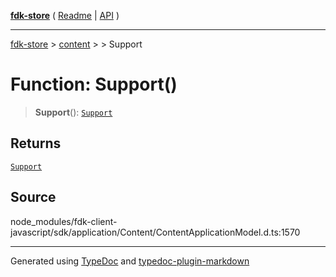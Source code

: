 [**fdk-store**](../../../README.md) ( [Readme](../../../README.md) \| [API](../../../API.md) )

---

[fdk-store](../../../API.md) > [content](../../README.md) > [<internal>](../README.md) > Support

# Function: Support()

> **Support**(): [`Support`](../type-aliases/type-alias.Support.md)

## Returns

[`Support`](../type-aliases/type-alias.Support.md)

## Source

node_modules/fdk-client-javascript/sdk/application/Content/ContentApplicationModel.d.ts:1570

---

Generated using [TypeDoc](https://typedoc.org/) and [typedoc-plugin-markdown](https://www.npmjs.com/package/typedoc-plugin-markdown)
